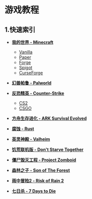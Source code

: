 # 游戏教程

## 1.快速索引

- **[我的世界  -  Minecraft](/3-servergames/minecraft)**
    - [Vanilla](/3-servergames/minecraft/#21vanilla)
    - [Paper](/3-servergames/minecraft/#22paper)
    - [Forge](/3-servergames/minecraft/#23forge)
    - [Spigot](/3-servergames/minecraft/#24spigot)
    - [CurseForge](/3-servergames/minecraft/#25curseforge)

- **[幻兽帕鲁  -  Palworld](/3-servergames/palworld/)**

- **[反恐精英  -  Counter-Strike](/3-servergames/cs)**
    - [CS2](/3-servergames/cs)
    - [CSGO](/3-servergames/cs)

- **[方舟生存进化 - ARK Survival Evolved](/3-servergames/ark/)**

- **[腐蚀  -  Rust](/3-servergames/rust/)**

- **[英灵神殿  -  Valheim](/3-servergames/valheim/)**

- **[饥荒联机版  -  Don't Starve Together](/3-servergames/dontstarve/)**

- **[僵尸毁灭工程  -  Project Zomboid](/3-servergames/pz/)**

- **[森林之子  -  Son of The Forest](/3-servergames/sof/)**

- **[雨中冒险2  -  Risk of Rain 2](/3-servergames/ror2/)**

- **[七日杀  -  7 Days to Die](/3-servergames/7dd/)**
